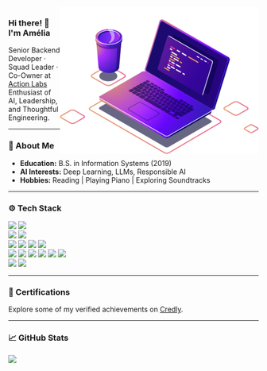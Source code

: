 <!-- Banner illustration -->
<img src="https://raw.githubusercontent.com/amycardoso/amycardoso/master/computer-illustration.png" width="400px" align="right" alt="Computer illustration">

<!-- Greeting -->
<h3>Hi there! 👋 I'm Amélia</h3>

<p>
    Senior Backend Developer · Squad Leader · Co-Owner at <a href="https://www.actionlabs.com.br" target="_blank">Action Labs</a><br>
    Enthusiast of AI, Leadership, and Thoughtful Engineering.
</p>

---

<h3>🧠 About Me</h3>

<ul>
    <li><strong>Education:</strong> B.S. in Information Systems (2019)</li>
    <li><strong>AI Interests:</strong> Deep Learning, LLMs, Responsible AI</li>
    <li><strong>Hobbies:</strong> Reading | Playing Piano | Exploring Soundtracks</li>
</ul>

---

<h3>⚙️ Tech Stack</h3>

<p>
<img src="https://img.shields.io/badge/TensorFlow-FF6F00?style=flat&logo=tensorflow&logoColor=white" />
<!-- <img src="https://img.shields.io/badge/Hugging Face-FFD21E?style=flat&logo=huggingface&logoColor=black" /> -->
<img src="https://img.shields.io/badge/OpenAI-16A180?style=flat&logo=openai&logoColor=white" />

<br>    
<img src="https://img.shields.io/badge/Spring-6DB33F?style=flat&logo=spring&logoColor=white" />
<img src="https://img.shields.io/badge/Hibernate-59666C?style=flat&logo=hibernate&logoColor=white" />
<!-- <img src="https://img.shields.io/badge/Apache%20Cordova-E8E8E8?style=flat&logo=apache-cordova&logoColor=black" /> -->

<br>
<img src="https://img.shields.io/badge/MySQL-005C84?style=flat&logo=mysql&logoColor=white" />
<img src="https://img.shields.io/badge/MongoDB-47A248?style=flat&logo=mongodb&logoColor=white" />
<img src="https://img.shields.io/badge/PostgreSQL-316192?style=flat&logo=postgresql&logoColor=white" />
<img src="https://img.shields.io/badge/Neo4j-4581C3?style=flat&logo=neo4j&logoColor=white" />

<br>
<img src="https://img.shields.io/badge/AWS-232F3E?style=flat&logo=amazon-aws&logoColor=white" />
<img src="https://img.shields.io/badge/Terraform-7647a7?style=flat&logo=terraform&logoColor=white" />
<!-- <img src="https://img.shields.io/badge/Heroku-430098?style=flat&logo=heroku&logoColor=white" /> -->
<!-- <img src="https://img.shields.io/badge/Vercel-000000?style=flat&logo=Vercel&logoColor=white" /> -->
<img src="https://img.shields.io/badge/Railway-0B0D0E?style=flat&logo=Railway&logoColor=white" />
<img src="https://img.shields.io/badge/Docker-2496ED?style=flat&logo=docker&logoColor=white" />
<img src="https://img.shields.io/badge/Nginx-009639?style=flat&logo=nginx&logoColor=white" />
<img src="https://img.shields.io/badge/Cloudflare-F38020?style=flat&logo=Cloudflare&logoColor=white" />

<br>
<img src="https://img.shields.io/badge/New%20Relic-1CE783?style=flat&logo=newrelic&logoColor=white" />
<img src="https://img.shields.io/badge/Sentry-362D59?style=flat&logo=sentry&logoColor=white" />
</p>

---

<h3>📜 Certifications</h3>

<p>
Explore some of my verified achievements on <a href="https://www.credly.com/users/amelia-alice-feitosa" target="_blank">Credly</a>.
</p>

---

<h3>📈 GitHub Stats</h3>

<a href="https://github.com/anuraghazra/github-readme-stats">
    <img align="center"
        src="https://github-readme-stats.vercel.app/api/top-langs/?username=amycardoso&hide=PLpgSQL,TSQL,html,css,scss,ruby,php&langs_count=5&layout=compact&hide_title=true&count_private=true&theme=radical" />
</a>
